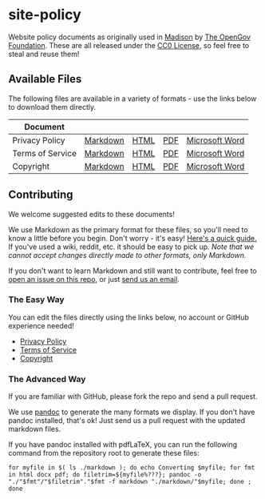# site-policy

Website policy documents as originally used in [Madison](https://mymadison.io) by [The OpenGov Foundation](http://opengovfoundation.org/).  These are all released under the [CC0 License](LICENSE), so feel free to steal and reuse them!

## Available Files

The following files are available in a variety of formats - use the links below to download them directly.

Document | | | | |
--- | --- | --- | --- | --- |
Privacy Policy | [Markdown](https://rawgit.com/opengovfoundation/site-policy/master/markdown/privacy-policy.md) | [HTML](https://rawgit.com/opengovfoundation/site-policy/master/html/privacy-policy.html) | [PDF](https://rawgit.com/opengovfoundation/site-policy/master/pdf/privacy-policy.pdf) | [Microsoft Word](https://rawgit.com/opengovfoundation/site-policy/master/docx/privacy-policy.docx)
Terms of Service | [Markdown](https://rawgit.com/opengovfoundation/site-policy/master/markdown/terms.md) | [HTML](https://rawgit.com/opengovfoundation/site-policy/master/html/terms.html) | [PDF](https://rawgit.com/opengovfoundation/site-policy/master/pdf/terms.pdf) | [Microsoft Word](https://rawgit.com/opengovfoundation/site-policy/master/docx/terms.docx)
Copyright | [Markdown](https://rawgit.com/opengovfoundation/site-policy/master/markdown/copyright.md) | [HTML](https://rawgit.com/opengovfoundation/site-policy/master/html/copyright.html) | [PDF](https://rawgit.com/opengovfoundation/site-policy/master/pdf/copyright.pdf) | [Microsoft Word](https://rawgit.com/opengovfoundation/site-policy/master/docx/copyright.docx)

## Contributing

We welcome suggested edits to these documents!

We use Markdown as the primary format for these files, so you'll need to know a little before you begin. Don't worry - it's easy!  [Here's a quick guide.](https://guides.github.com/features/mastering-markdown/) If you've used a wiki, reddit, etc. it should be easy to pick up.  *Note that we _cannot_ accept changes directly made to other formats, only Markdown.*

If you don't want to learn Markdown and still want to contribute, feel free to [open an issue on this repo](./issues), or just [send us an email](mailto:sayhello@opengovfoundation.org).

### The Easy Way ###
You can edit the files directly using the links below, no account or GitHub experience needed!

* [Privacy Policy](https://editfordc.herokuapp.com/document/151a31d9-306f-4cd7-8dc9-02404f3fa821)
* [Terms of Service](https://editfordc.herokuapp.com/document/9c98564a-6f44-4060-ad8e-4ce06f9a2167)
* [Copyright](https://editfordc.herokuapp.com/document/61e5afcb-58c3-4694-b7ba-ca35eec969cf)

### The Advanced Way ###
If you are familiar with GitHub, please fork the repo and send a pull request.

We use [pandoc](http://pandoc.org/) to generate the many formats we display.  If you don't have pandoc installed, that's ok!  Just send us a pull request with the updated markdown files.

If you have pandoc installed with pdfLaTeX, you can run the following command from the repository root to generate these files:

    for myfile in $( ls ./markdown ); do echo Converting $myfile; for fmt in html docx pdf; do filetrim=${myfile%???}; pandoc -o "./"$fmt"/"$filetrim"."$fmt -f markdown "./markdown/"$myfile; done ; done

